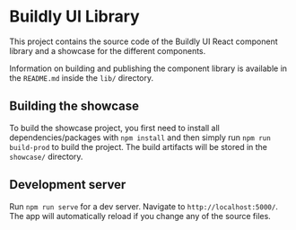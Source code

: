 # Buildly UI Library

This project contains the source code of the Buildly UI React component library and a showcase for the different components.

Information on building and publishing the component library is available in the `README.md` inside the `lib/` directory.

## Building the showcase

To build the showcase project, you first need to install all dependencies/packages with `npm install` and then simply run `npm run build-prod` to build the project. The build artifacts will be stored in the `showcase/` directory.

## Development server

Run `npm run serve` for a dev server. Navigate to `http://localhost:5000/`. The app will automatically reload if you change any of the source files.
